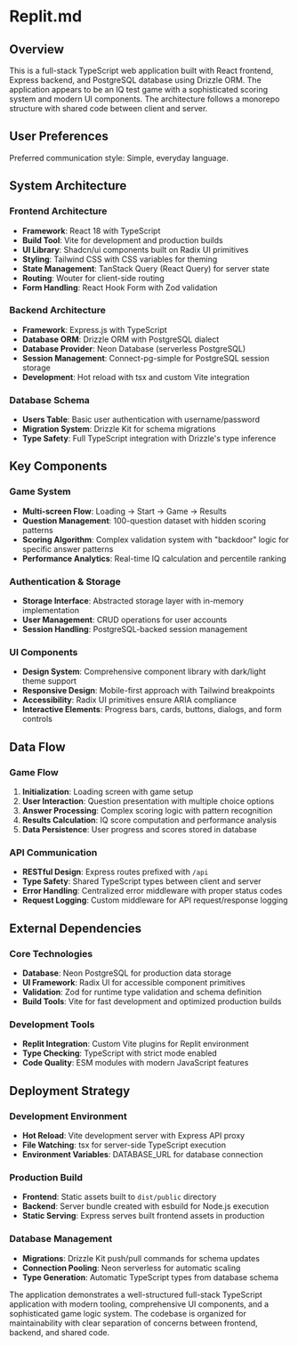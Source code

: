 # Replit.md

## Overview

This is a full-stack TypeScript web application built with React frontend, Express backend, and PostgreSQL database using Drizzle ORM. The application appears to be an IQ test game with a sophisticated scoring system and modern UI components. The architecture follows a monorepo structure with shared code between client and server.

## User Preferences

Preferred communication style: Simple, everyday language.

## System Architecture

### Frontend Architecture
- **Framework**: React 18 with TypeScript
- **Build Tool**: Vite for development and production builds
- **UI Library**: Shadcn/ui components built on Radix UI primitives
- **Styling**: Tailwind CSS with CSS variables for theming
- **State Management**: TanStack Query (React Query) for server state
- **Routing**: Wouter for client-side routing
- **Form Handling**: React Hook Form with Zod validation

### Backend Architecture
- **Framework**: Express.js with TypeScript
- **Database ORM**: Drizzle ORM with PostgreSQL dialect
- **Database Provider**: Neon Database (serverless PostgreSQL)
- **Session Management**: Connect-pg-simple for PostgreSQL session storage
- **Development**: Hot reload with tsx and custom Vite integration

### Database Schema
- **Users Table**: Basic user authentication with username/password
- **Migration System**: Drizzle Kit for schema migrations
- **Type Safety**: Full TypeScript integration with Drizzle's type inference

## Key Components

### Game System
- **Multi-screen Flow**: Loading → Start → Game → Results
- **Question Management**: 100-question dataset with hidden scoring patterns
- **Scoring Algorithm**: Complex validation system with "backdoor" logic for specific answer patterns
- **Performance Analytics**: Real-time IQ calculation and percentile ranking

### Authentication & Storage
- **Storage Interface**: Abstracted storage layer with in-memory implementation
- **User Management**: CRUD operations for user accounts
- **Session Handling**: PostgreSQL-backed session management

### UI Components
- **Design System**: Comprehensive component library with dark/light theme support
- **Responsive Design**: Mobile-first approach with Tailwind breakpoints
- **Accessibility**: Radix UI primitives ensure ARIA compliance
- **Interactive Elements**: Progress bars, cards, buttons, dialogs, and form controls

## Data Flow

### Game Flow
1. **Initialization**: Loading screen with game setup
2. **User Interaction**: Question presentation with multiple choice options
3. **Answer Processing**: Complex scoring logic with pattern recognition
4. **Results Calculation**: IQ score computation and performance analysis
5. **Data Persistence**: User progress and scores stored in database

### API Communication
- **RESTful Design**: Express routes prefixed with `/api`
- **Type Safety**: Shared TypeScript types between client and server
- **Error Handling**: Centralized error middleware with proper status codes
- **Request Logging**: Custom middleware for API request/response logging

## External Dependencies

### Core Technologies
- **Database**: Neon PostgreSQL for production data storage
- **UI Framework**: Radix UI for accessible component primitives
- **Validation**: Zod for runtime type validation and schema definition
- **Build Tools**: Vite for fast development and optimized production builds

### Development Tools
- **Replit Integration**: Custom Vite plugins for Replit environment
- **Type Checking**: TypeScript with strict mode enabled
- **Code Quality**: ESM modules with modern JavaScript features

## Deployment Strategy

### Development Environment
- **Hot Reload**: Vite development server with Express API proxy
- **File Watching**: tsx for server-side TypeScript execution
- **Environment Variables**: DATABASE_URL for database connection

### Production Build
- **Frontend**: Static assets built to `dist/public` directory
- **Backend**: Server bundle created with esbuild for Node.js execution
- **Static Serving**: Express serves built frontend assets in production

### Database Management
- **Migrations**: Drizzle Kit push/pull commands for schema updates
- **Connection Pooling**: Neon serverless for automatic scaling
- **Type Generation**: Automatic TypeScript types from database schema

The application demonstrates a well-structured full-stack TypeScript application with modern tooling, comprehensive UI components, and a sophisticated game logic system. The codebase is organized for maintainability with clear separation of concerns between frontend, backend, and shared code.
